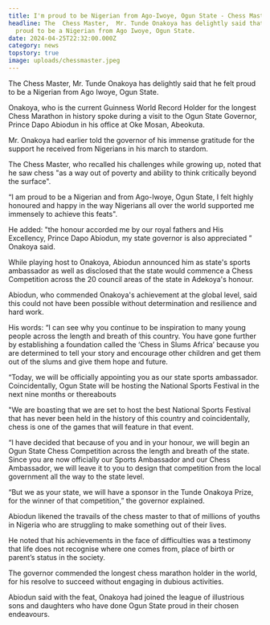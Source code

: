 ```yaml
---
title: I'm proud to be Nigerian from Ago-Iwoye, Ogun State - Chess Master
headline: The  Chess Master,  Mr. Tunde Onakoya has delightly said that he felt
  proud to be a Nigerian from Ago Iwoye, Ogun State.
date: 2024-04-25T22:32:00.000Z
category: news
topstory: true
image: uploads/chessmaster.jpeg
---
```

The  Chess Master,  Mr. Tunde Onakoya has delightly said that he felt proud to be a Nigerian from Ago Iwoye, Ogun State.



Onakoya, who is the current Guinness World Record Holder for the longest Chess Marathon in history spoke during a visit to the Ogun State Governor, Prince Dapo Abiodun in his office at Oke Mosan, Abeokuta.



Mr. Onakoya had earlier told the governor of his immense gratitude for the support he received from Nigerians in his march to stardom.



The Chess Master, who recalled his challenges while growing up, noted that he saw chess "as a way out of poverty and ability to think critically beyond the surface".



“I am proud to be a Nigerian and from Ago-Iwoye, Ogun State, I felt highly honoured and happy in the way Nigerians all over the world supported me immensely to achieve this feats".



He added: "the honour accorded me by our royal fathers and His Excellency, Prince Dapo Abiodun, my state governor is also appreciated ” Onakoya said.



While playing host to Onakoya, Abiodun announced him as state's sports ambassador as well as disclosed that the state would commence a Chess Competition across the 20 council areas of the state in Adekoya's honour.



Abiodun, who commended Onakoya's achievement at the global level, said this could not have been possible without determination and resilience and hard work.



His words: “I can see why you continue to be inspiration to many young people across the length and breath of this country. You have gone further by establishing a foundation called the ‘Chess in Slums Africa’ because you are determined to tell your story and encourage other children and get them out of the slums and give them hope and future.



“Today, we will be officially appointing you as our state sports ambassador. Coincidentally, Ogun State will be hosting the National Sports Festival in the next nine months or thereabouts



"We are boasting that we are set to host the best National Sports Festival that has never been held in the history of this country and coincidentally, chess is one of the games that will feature in that event.



“I have decided that because of you and in your honour, we will begin an Ogun State Chess Competition across the length and breath of the state. Since you are now officially our Sports Ambassador and our Chess Ambassador, we will leave it to you to design that competition from the local government all the way to the state level.



“But we as your state, we will have a sponsor in the Tunde Onakoya Prize, for the winner of that competition,” the governor explained.



Abiodun likened the travails of the chess master to that of millions of youths in Nigeria who are struggling to make something out of their lives.



He  noted that his achievements in the face of difficulties was a testimony that life does not recognise where one comes from, place of birth or parent’s status in the society.



The governor  commended the longest chess marathon holder in the world, for his resolve to succeed without engaging in dubious activities.



Abiodun said with the feat, Onakoya had  joined the league of illustrious sons and daughters who have done Ogun State proud in their chosen endeavours.
